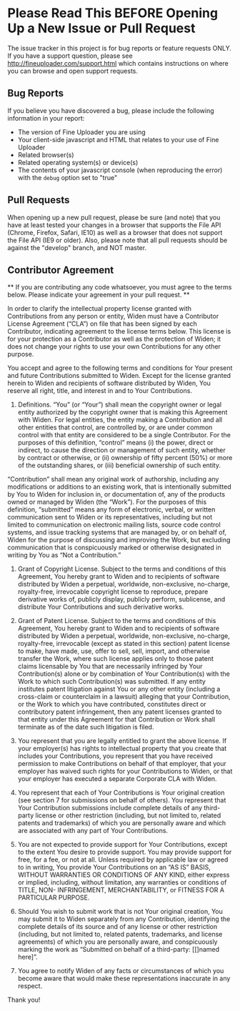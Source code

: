 # Please Read This BEFORE Opening Up a New Issue or Pull Request #

The issue tracker in this project is for bug reports or feature requests ONLY.  If you have a support question,
please see http://fineuploader.com/support.html which contains instructions on where you can browse and open support 
requests.


## Bug Reports ##
If you believe you have discovered a bug, please include the following information in your report:
* The version of Fine Uploader you are using
* Your client-side javascript and HTML that relates to your use of Fine Uploader
* Related browser(s)
* Related operating system(s) or device(s)
* The contents of your javascript console (when reproducing the error) with the `debug` option set to "true"



## Pull Requests ##
When opening up a new pull request, please be sure (and note) that you have at least tested your changes in a browser that
supports the File API (Chrome, Firefox, Safari, IE10) as well as a browser that does not support the File API (IE9 or older).
Also, please note that all pull requests should be against the "develop" branch, and NOT master.


## Contributor Agreement ##
** If you are contributing any code whatsoever, you must agree to the terms below. Please indicate your agreement in your pull request. **


In order to clarify the intellectual property license granted with Contributions from any person or entity, Widen must have a Contributor License Agreement (“CLA”) on file that has been signed by each Contributor, indicating agreement to the license terms below. This license is for your protection as a Contributor as well as the protection of Widen; it does not change your rights to use your own Contributions for any other purpose.

You accept and agree to the following terms and conditions for Your present and future Contributions submitted to Widen. Except for the license granted herein to Widen and recipients of software distributed by Widen, You reserve all right, title, and interest in and to Your Contributions.

1. Definitions.
“You” (or “Your”) shall mean the copyright owner or legal entity authorized by the copyright owner that is making this Agreement with Widen. For legal entities, the entity making a Contribution and all other entities that control, are controlled by, or are under common control with that entity are considered to be a single Contributor. For the purposes of this definition, “control” means (i) the power, direct or indirect, to cause the direction or management of such entity, whether by contract or otherwise, or (ii) ownership of fifty percent (50%) or more of the outstanding shares, or (iii) beneficial ownership of such entity.

“Contribution” shall mean any original work of authorship, including any modifications or additions to an existing work, that is intentionally submitted by You to Widen for inclusion in, or documentation of, any of the products owned or managed by Widen (the “Work”). For the purposes of this definition, “submitted” means any form of electronic, verbal, or written communication sent to Widen or its representatives, including but not limited to communication on electronic mailing lists, source code control systems, and issue tracking systems that are managed by, or on behalf of, Widen for the purpose of discussing and improving the Work, but excluding communication that is conspicuously marked or otherwise designated in writing by You as “Not a Contribution.”

1. Grant of Copyright License. Subject to the terms and conditions of this Agreement, You hereby grant to Widen and to recipients of software distributed by Widen a perpetual, worldwide, non-exclusive, no-charge, royalty-free, irrevocable copyright license to reproduce, prepare derivative works of, publicly display, publicly perform, sublicense, and distribute Your Contributions and such derivative works.

2. Grant of Patent License. Subject to the terms and conditions of this Agreement, You hereby grant to Widen and to recipients of software distributed by Widen a perpetual, worldwide, non-exclusive, no-charge, royalty-free, irrevocable (except as stated in this section) patent license to make, have made, use, offer to sell, sell, import, and otherwise transfer the Work, where such license applies only to those patent claims licensable by You that are necessarily infringed by Your Contribution(s) alone or by combination of Your Contribution(s) with the Work to which such Contribution(s) was submitted. If any entity institutes patent litigation against You or any other entity (including a cross-claim or counterclaim in a lawsuit) alleging that your Contribution, or the Work to which you have contributed, constitutes direct or contributory patent infringement, then any patent licenses granted to that entity under this Agreement for that Contribution or Work shall terminate as of the date such litigation is filed.

3. You represent that you are legally entitled to grant the above license. If your employer(s) has rights to intellectual property that you create that includes your Contributions, you represent that you have received permission to make Contributions on behalf of that employer, that your employer has waived such rights for your Contributions to Widen, or that your employer has executed a separate Corporate CLA with Widen.

4. You represent that each of Your Contributions is Your original creation (see section 7 for submissions on behalf of others). You represent that Your Contribution submissions include complete details of any third-party license or other restriction (including, but not limited to, related patents and trademarks) of which you are personally aware and which are associated with any part of Your Contributions.

5. You are not expected to provide support for Your Contributions, except to the extent You desire to provide support. You may provide support for free, for a fee, or not at all. Unless required by applicable law or agreed to in writing, You provide Your Contributions on an “AS IS” BASIS, WITHOUT WARRANTIES OR CONDITIONS OF ANY KIND, either express or implied, including, without limitation, any warranties or conditions of TITLE, NON- INFRINGEMENT, MERCHANTABILITY, or FITNESS FOR A PARTICULAR PURPOSE.

6. Should You wish to submit work that is not Your original creation, You may submit it to Widen separately from any Contribution, identifying the complete details of its source and of any license or other restriction (including, but not limited to, related patents, trademarks, and license agreements) of which you are personally aware, and conspicuously marking the work as “Submitted on behalf of a third-party: [[]named here]”.

7. You agree to notify Widen of any facts or circumstances of which you become aware that would make these representations inaccurate in any respect.

Thank you!
